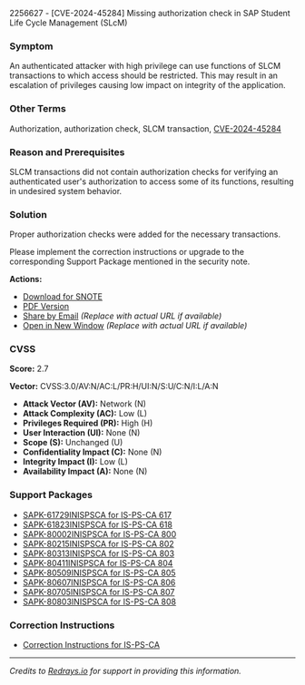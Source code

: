 2256627 - [CVE-2024-45284] Missing authorization check in SAP Student Life Cycle Management (SLcM)

### Symptom

An authenticated attacker with high privilege can use functions of SLCM transactions to which access should be restricted. This may result in an escalation of privileges causing low impact on integrity of the application.

### Other Terms

Authorization, authorization check, SLCM transaction, [CVE-2024-45284](https://www.cve.org/CVERecord?id=CVE-2024-45284)

### Reason and Prerequisites

SLCM transactions did not contain authorization checks for verifying an authenticated user's authorization to access some of its functions, resulting in undesired system behavior.

### Solution

Proper authorization checks were added for the necessary transactions.

Please implement the correction instructions or upgrade to the corresponding Support Package mentioned in the security note.

**Actions:**
- [Download for SNOTE](https://notesdownloads.sap.com/note/0040000001017112024)
- [PDF Version](https://userapps.support.sap.com/sap/support/sfm/notes/print/0002256627?language=en-US&token=125338C0E7E78FDDEDBCED7D2DB673A6)
- [Share by Email](https://me.sap.com/share-by-email-link) *(Replace with actual URL if available)*
- [Open in New Window](https://me.sap.com/open-in-new-window-link) *(Replace with actual URL if available)*

### CVSS

**Score:** 2.7

**Vector:** CVSS:3.0/AV:N/AC:L/PR:H/UI:N/S:U/C:N/I:L/A:N

- **Attack Vector (AV):** Network (N)
- **Attack Complexity (AC):** Low (L)
- **Privileges Required (PR):** High (H)
- **User Interaction (UI):** None (N)
- **Scope (S):** Unchanged (U)
- **Confidentiality Impact (C):** None (N)
- **Integrity Impact (I):** Low (L)
- **Availability Impact (A):** None (N)

### Support Packages

- [SAPK-61729INISPSCA for IS-PS-CA 617](https://me.sap.com/supportpackage/SAPK-61729INISPSCA)
- [SAPK-61823INISPSCA for IS-PS-CA 618](https://me.sap.com/supportpackage/SAPK-61823INISPSCA)
- [SAPK-80002INISPSCA for IS-PS-CA 800](https://me.sap.com/supportpackage/SAPK-80002INISPSCA)
- [SAPK-80215INISPSCA for IS-PS-CA 802](https://me.sap.com/supportpackage/SAPK-80215INISPSCA)
- [SAPK-80313INISPSCA for IS-PS-CA 803](https://me.sap.com/supportpackage/SAPK-80313INISPSCA)
- [SAPK-80411INISPSCA for IS-PS-CA 804](https://me.sap.com/supportpackage/SAPK-80411INISPSCA)
- [SAPK-80509INISPSCA for IS-PS-CA 805](https://me.sap.com/supportpackage/SAPK-80509INISPSCA)
- [SAPK-80607INISPSCA for IS-PS-CA 806](https://me.sap.com/supportpackage/SAPK-80607INISPSCA)
- [SAPK-80705INISPSCA for IS-PS-CA 807](https://me.sap.com/supportpackage/SAPK-80705INISPSCA)
- [SAPK-80803INISPSCA for IS-PS-CA 808](https://me.sap.com/supportpackage/SAPK-80803INISPSCA)

### Correction Instructions

- [Correction Instructions for IS-PS-CA](https://me.sap.com/corrins/0002256627/64)

---

*Credits to [Redrays.io](https://redrays.io) for support in providing this information.*